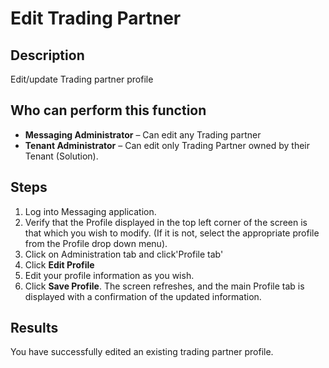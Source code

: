 # Edit Trading Partner
## Description
Edit/update Trading partner profile
## Who can perform this function
* **Messaging Administrator** – Can edit any Trading partner
* **Tenant Administrator** – Can edit only Trading Partner owned by their Tenant (Solution).

## Steps
1. Log into Messaging application.
2. Verify that the Profile displayed in the top left corner of the screen is that which you wish to modify. (If it is not, select the appropriate profile from the Profile drop down menu).
3. Click on Administration tab and click'Profile tab'
4. Click **Edit Profile**
5. Edit your profile information as you wish.
6. Click **Save Profile**. The screen refreshes, and the main Profile tab is displayed with a confirmation of the updated information.
## Results
You have successfully edited an existing trading partner profile.



